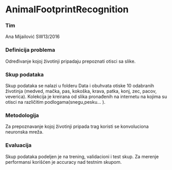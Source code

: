 # AnimalFootprintRecognition

### Tim
   Ana Mijailović SW13/2016

### Definicija problema
   Određivanje kojoj životinji pripadaju prepoznati otisci sa slike.

### Skup podataka
   Skup podataka se nalazi u folderu Data i  obuhvata otiske 10 odabranih životinja (medved, mačka, pas, kokoška, krava, patka, konj, zec, 
   pacov, veverica).
   Kolekcija je kreirana od slika pronađenih na internetu na kojima su otisci na različitim podlogama(snegu,pesku... ).

### Metodologija
  Za prepoznavanje kojoj životinji pripada trag koristi se konvoluciona neuronska mreža.

### Evaluacija
  Skup podataka podeljen je na trening, validacioni i test skup.
  Za merenje performansi korišćen je accuracy nad testnim skupom.
  
